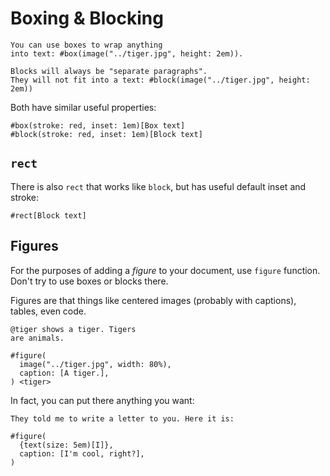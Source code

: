 # Boxing & Blocking
```typ
You can use boxes to wrap anything
into text: #box(image("../tiger.jpg", height: 2em)).

Blocks will always be "separate paragraphs".
They will not fit into a text: #block(image("../tiger.jpg", height: 2em))
```

Both have similar useful properties:
```typ
#box(stroke: red, inset: 1em)[Box text]
#block(stroke: red, inset: 1em)[Block text]
```

## `rect`
There is also `rect` that works like `block`, but has useful default inset and stroke:
```typ
#rect[Block text]
```

## Figures

For the purposes of adding a _figure_ to your document, use `figure` function. Don't try to use boxes or blocks there.

Figures are that things like centered images (probably with captions), tables, even code.


```typ
@tiger shows a tiger. Tigers
are animals.

#figure(
  image("../tiger.jpg", width: 80%),
  caption: [A tiger.],
) <tiger>
```

In fact, you can put there anything you want:

```typ
They told me to write a letter to you. Here it is:

#figure(
  {text(size: 5em)[I]},
  caption: [I'm cool, right?],
) 
```

